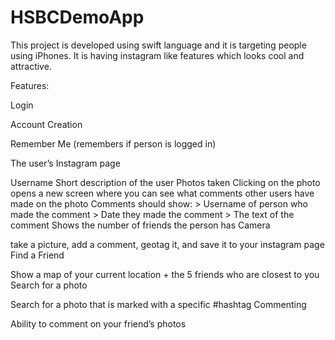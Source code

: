# HSBCDemoApp
This project is developed using swift language and it is targeting people using iPhones. It is having instagram like features which looks cool and attractive.

Features:

Login

Account Creation

Remember Me (remembers if person is logged in)

The user’s Instagram page

Username Short description of the user Photos taken Clicking on the photo opens a new screen where you can see what comments other users have made on the photo
Comments should show: > Username of person who made the comment > Date they made the comment > The text of the comment
Shows the number of friends the person has
Camera

take a picture, add a comment, geotag it, and save it to your instagram page
Find a Friend

Show a map of your current location + the 5 friends who are closest to you
Search for a photo

Search for a photo that is marked with a specific #hashtag
Commenting

Ability to comment on your friend’s photos

